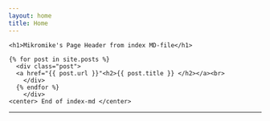 ```yaml
---
layout: home
title: Home
---
```

<div style="margin-left:1px">

  <div class="w3-container w3-blue">

    <h1>Mikromike's Page Header from index MD-file</h1>

    {% for post in site.posts %}
      <div class="post">
      <a href="{{ post.url }}"<h2>{{ post.title }} </h2></a><br>
        </div>
      {% endfor %}
        </div>
    <center> End of index-md </center>
<hr>   
</div>
